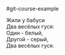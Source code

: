 #git-course-example

Жили у бабуси  
Два весёлых гуся:  
Один - белый,  
Другой - серый,  
Два весёлых гуся.  
